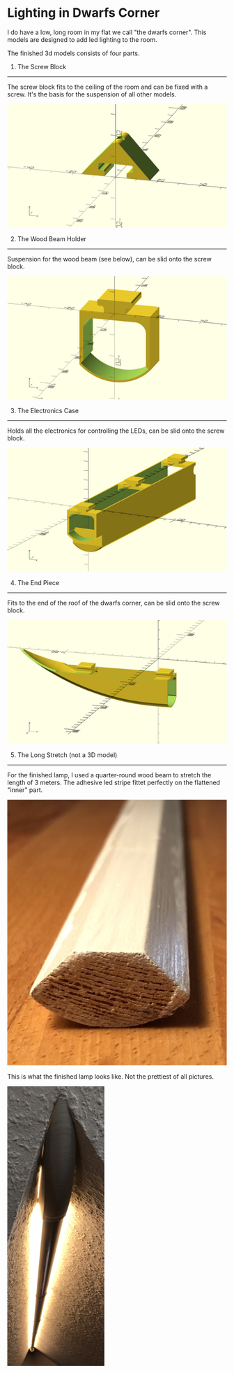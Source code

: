 Lighting in Dwarfs Corner
=========================

I do have a low, long room in my flat we call "the dwarfs corner". This models
are designed to add led lighting to the room.

The finished 3d models consists of four parts.


1. The Screw Block
------------------

The screw block fits to the ceiling of the room and can be fixed with a screw.
It's the basis for the suspension of all other models.

![screw block](screw_block.png)


2. The Wood Beam Holder
-----------------------

Suspension for the wood beam (see below), can be slid onto the screw block.

![wood beam holder](wood_beam_holder.png)


3. The Electronics Case
-----------------------

Holds all the electronics for controlling the LEDs, can be slid onto the
screw block.

![electronics case](electronics_case.png)


4. The End Piece
----------------

Fits to the end of the roof of the dwarfs corner, can be slid onto the
screw block.

![end piece](end_piece.png)


5. The Long Stretch (not a 3D model)
------------------------------------

For the finished lamp, I used a quarter-round wood beam to stretch the length
of 3 meters. The adhesive led stripe fittet perfectly on the flattened "inner"
part.

![wood beam](wood_beam.png)


This is what the finished lamp looks like. Not the prettiest of all pictures.

![finished lighting](lighting.png)
